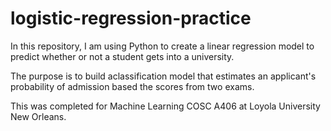 # logistic-regression-practice

In this repository, I am using Python to create a linear regression model to predict whether or not a student gets into a university.

The purpose is to build aclassification model that estimates an applicant's probability of admission based the scores from two exams.

This was completed for Machine Learning COSC A406 at Loyola University New Orleans.
